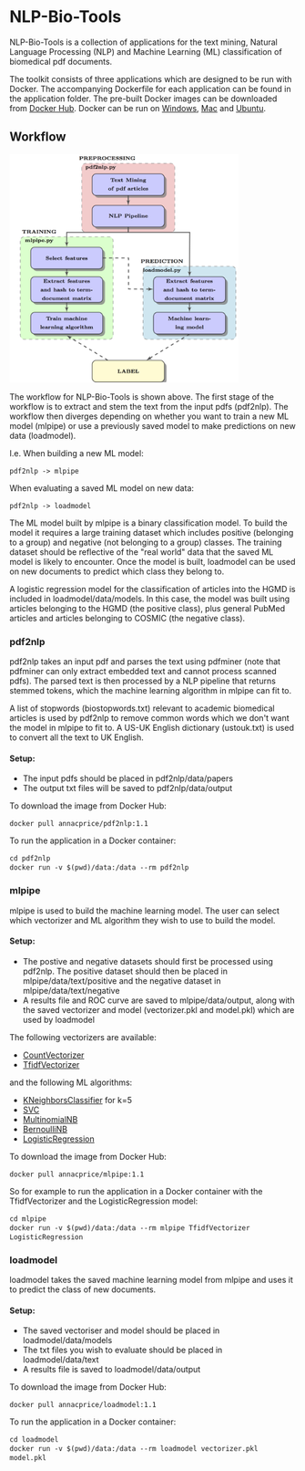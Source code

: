 # NLP-Bio-Tools #

NLP-Bio-Tools is a collection of applications for the text mining, Natural Language Processing (NLP) and Machine Learning (ML) classification of biomedical pdf documents.

The toolkit consists of three applications which are designed to be run with Docker. The accompanying Dockerfile for each application can be found in the application folder. The pre-built Docker images can be downloaded from [Docker Hub](https://hub.docker.com/u/annacprice). Docker can be run on [Windows](https://docs.docker.com/docker-for-windows/install/), [Mac](https://docs.docker.com/docker-for-mac/install/) and [Ubuntu](https://docs.docker.com/install/linux/docker-ce/ubuntu/).

## Workflow ##
<img height="400" src="https://github.com/annacprice/nlp-bio-tools/blob/master/workflow.png" />

The workflow for NLP-Bio-Tools is shown above. The first stage of the workflow is to extract and stem the text from the input pdfs (pdf2nlp). The workflow then diverges depending on whether you want to train a new ML model (mlpipe) or use a previously saved model to make predictions on new data (loadmodel). 

I.e. When building a new ML model:
```
pdf2nlp -> mlpipe
```
When evaluating a saved ML model on new data:
```
pdf2nlp -> loadmodel
```
The ML model built by mlpipe is a binary classification model. To build the model it requires a large training dataset which includes positive (belonging to a group) and negative (not belonging to a group) classes. The training dataset should be reflective of the "real world" data that the saved ML model is likely to encounter. Once the model is built, loadmodel can be used on new documents to predict which class they belong to.

A logistic regression model for the classification of articles into the HGMD is included in loadmodel/data/models. In this case, the model was built using articles belonging to the HGMD (the positive class), plus general PubMed articles and articles belonging to COSMIC (the negative class).

### pdf2nlp ###
pdf2nlp takes an input pdf and parses the text using pdfminer (note that pdfminer can only extract embedded text and cannot process scanned pdfs). The parsed text is then processed by a NLP pipeline that returns stemmed tokens, which the machine learning algorithm in mlpipe can fit to. 

A list of stopwords (biostopwords.txt) relevant to academic biomedical articles is used by pdf2nlp to remove common words which we don't want the model in mlpipe to fit to. A  US-UK English dictionary (ustouk.txt) is used to convert all the text to UK English.

#### Setup: ####
* The input pdfs should be placed in pdf2nlp/data/papers
* The output txt files will be saved to pdf2nlp/data/output

To download the image from Docker Hub:
```
docker pull annacprice/pdf2nlp:1.1
```
To run the application in a Docker container:
```
cd pdf2nlp
docker run -v $(pwd)/data:/data --rm pdf2nlp
```

### mlpipe ###
mlpipe is used to build the machine learning model. The user can select which vectorizer and ML algorithm they wish to use to build the model. 

#### Setup: ####
* The postive and negative datasets should first be processed using pdf2nlp. The positive dataset should then be placed in mlpipe/data/text/positive and the negative dataset in mlpipe/data/text/negative
* A results file and ROC curve are saved to mlpipe/data/output, along with the saved vectorizer and model (vectorizer.pkl and model.pkl) which are used by loadmodel

The following vectorizers are available:
* [CountVectorizer](https://scikit-learn.org/stable/modules/generated/sklearn.feature_extraction.text.CountVectorizer.html)
* [TfidfVectorizer](https://scikit-learn.org/stable/modules/generated/sklearn.feature_extraction.text.TfidfVectorizer.html)

and the following ML algorithms:

* [KNeighborsClassifier](https://scikit-learn.org/stable/modules/generated/sklearn.neighbors.KNeighborsClassifier.html) for k=5
* [SVC](https://scikit-learn.org/stable/modules/generated/sklearn.svm.SVC.html)
* [MultinomialNB](https://scikit-learn.org/stable/modules/generated/sklearn.naive_bayes.MultinomialNB.html)
* [BernoulliNB](https://scikit-learn.org/stable/modules/generated/sklearn.naive_bayes.BernoulliNB.html)
* [LogisticRegression](https://scikit-learn.org/stable/modules/generated/sklearn.linear_model.LogisticRegression.html)

To download the image from Docker Hub:
```
docker pull annacprice/mlpipe:1.1
```

So for example to run the application in a Docker container with the TfidfVectorizer and the LogisticRegression model:
```
cd mlpipe
docker run -v $(pwd)/data:/data --rm mlpipe TfidfVectorizer LogisticRegression
```

### loadmodel ###
loadmodel takes the saved machine learning model from mlpipe and uses it to predict the class of new documents. 

#### Setup: ####
* The saved vectoriser and model should be placed in loadmodel/data/models 
* The txt files you wish to evaluate should be placed in loadmodel/data/text
* A results file is saved to loadmodel/data/output

To download the image from Docker Hub:
```
docker pull annacprice/loadmodel:1.1
```
To run the application in a Docker container:
```
cd loadmodel
docker run -v $(pwd)/data:/data --rm loadmodel vectorizer.pkl model.pkl
```
